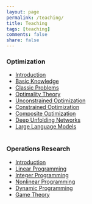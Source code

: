 ```yaml
---
layout: page
permalink: /teaching/
title: Teaching
tags: [teaching]
comments: false
share: false
---
```


### Optimization
- <a href="../teaching/最优化/最优化简介.pdf" class="textlink" target="_blank"> Introduction </a> <br>
- <a href="../teaching/最优化/基础知识.pdf" class="textlink" target="_blank"> Basic Knowledge </a> <br>
- <a href="../teaching/最优化/典型优化问题.pdf" class="textlink" target="_blank"> Classic Problems </a> <br>
- <a href="../teaching/最优化/最优性理论.pdf" class="textlink" target="_blank"> Optimality Theory </a> <br>
- <a href="../teaching/最优化/无约束优化算法.pdf" class="textlink" target="_blank"> Unconstrained Optimization </a> <br>
- <a href="../teaching/最优化/约束优化算法.pdf" class="textlink" target="_blank"> Constrained Optimization </a> <br>
- <a href="../teaching/最优化/复合优化算法.pdf" class="textlink" target="_blank"> Composite Optimization </a> <br>
- <a href="../teaching/最优化/深度展开网络.pdf" class="textlink" target="_blank"> Deep Unfolding Networks </a> <br>
- <a href="../teaching/最优化/大语言模型.pdf" class="textlink" target="_blank"> Large Language Models </a> <br><br>


### Operations Research 
- <a href="../teaching/运筹学/引言.pdf" class="textlink" target="_blank"> Introduction </a> <br>
- <a href="../teaching/运筹学/线性规划.pdf" class="textlink" target="_blank"> Linear Programming </a> <br>
- <a href="../teaching/运筹学/整数规划.pdf" class="textlink" target="_blank"> Integer Programming </a> <br>
- <a href="../teaching/运筹学/非线性规划.pdf" class="textlink" target="_blank"> Nonlinear Programming </a> <br>
- <a href="../teaching/运筹学/动态规划.pdf" class="textlink" target="_blank"> Dynamic Programming </a><br>
- <a href="../teaching/运筹学/对策论.pdf" class="textlink" target="_blank"> Game Theory </a><br><br>




